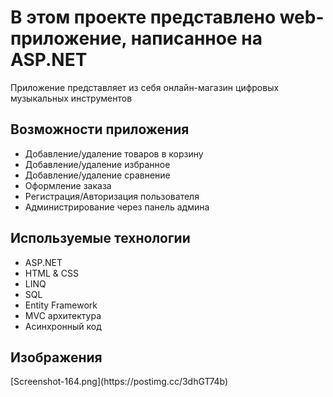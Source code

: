 <h1>В этом проекте представлено web-приложение, написанное на ASP.NET</h1>
<p>Приложение представляет из себя онлайн-магазин цифровых музыкальных инструментов</p>
<h2>Возможности приложения</h2>
<ul>
  <li>Добавление/удаление товаров в корзину</li>
  <li>Добавление/удаление избранное</li>
  <li>Добавление/удаление сравнение</li>
  <li>Оформление заказа</li>
  <li>Регистрация/Авторизация пользователя</li>
  <li>Администрирование через панель админа</li>
</ul>
<h2>Используемые технологии</h2>
<ul>
  <li>ASP.NET</li>
  <li>HTML & CSS</li>
  <li>LINQ</li>
  <li>SQL</li>
  <li>Entity Framework</li>
  <li>MVC архитектура</li>
  <li>Асинхронный код</li>
</ul>
<h2>Изображения</h2>
[Screenshot-164.png](https://postimg.cc/3dhGT74b)
